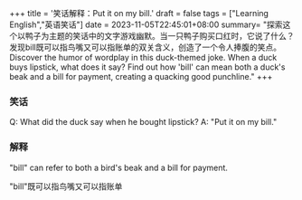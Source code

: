+++
title = '笑话解释：Put it on my bill.'
draft = false
tags = ["Learning English","英语笑话"]
date = 2023-11-05T22:45:01+08:00
summary= "探索这个以鸭子为主题的笑话中的文字游戏幽默。当一只鸭子购买口红时，它说了什么？发现bill既可以指鸟嘴又可以指账单的双关含义，创造了一个令人捧腹的笑点。Discover the humor of wordplay in this duck-themed joke. When a duck buys lipstick, what does it say? Find out how 'bill' can mean both a duck's beak and a bill for payment, creating a quacking good punchline."
+++

### 笑话
Q: What did the duck say when he bought lipstick? 
A: "Put it on my bill."


### 解释

"bill" can refer to both a bird's beak and a bill for payment.

"bill"既可以指鸟嘴又可以指账单